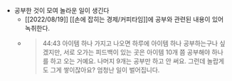 - 공부한 것이 모여 놀라운 일이 생긴다
	- [[2022/08/19]] [[손에 잡히는 경제/커피타임]]에 공부와 관련된 내용이 있어 녹취한다.
	- > 44:43 아이템 하나 가지고 나오면 하루에 아이템 하나 공부하는구나 싶겠지만, 서로 오가는 피드백이 있는 곳은 아이템 10개 쯤 공부해야 하나를 하고 오는 거예요. 나머지 9개는 공부만 하고 안 써요. 그런데 놀랍게도 그게 쌓이잖아요? 엄청난 일이 벌어집니다.